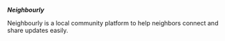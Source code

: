 ***Neighbourly***
    
  Neighbourly is a local community platform to help neighbors connect and share updates easily.
